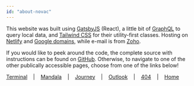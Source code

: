 ```yaml
---
id: "about-novac"
---
```


This website was built using [GatsbyJS](https://www.gatsbyjs.org/) (React), a little bit of [GraphQL](https://graphql.org/) to query local data, and [Tailwind CSS](https://tailwindcss.com/) for their utility-first classes. Hosting on [Netlify](https://www.netlify.com/) and [Google domains](https://domains.google.com/), while e-mail is from [Zoho](https://www.zoho.com/).

If you would like to peek around the code, the complete source with instructions can be found on [GitHub](https://github.com/Novatorem/Website). Otherwise, to navigate to one of the other publically accessible pages, choose from one of the links below!

[Terminal](https://novac.dev/x/intro)‌‌ ‌‌ ‌‌ ‌‌ |‌‌ ‌‌ ‌‌ ‌‌ [Mandala](https://novac.dev/x/mandala)‌‌ ‌‌ ‌‌ ‌‌ |‌‌ ‌‌ ‌‌ ‌‌ [Journey](https://novac.dev/x/journey)‌‌ ‌‌ ‌‌ ‌‌ |‌‌ ‌‌ ‌‌ ‌‌ [Outlook](https://novac.dev/x/outlook)‌‌ ‌‌ ‌‌ ‌‌ |‌‌ ‌‌ ‌‌ ‌‌ [404](https://novac.dev/404)‌‌ ‌‌ ‌‌ ‌‌ |‌‌ ‌‌ ‌‌ ‌‌ [Home](https://novac.dev/x/home) 
